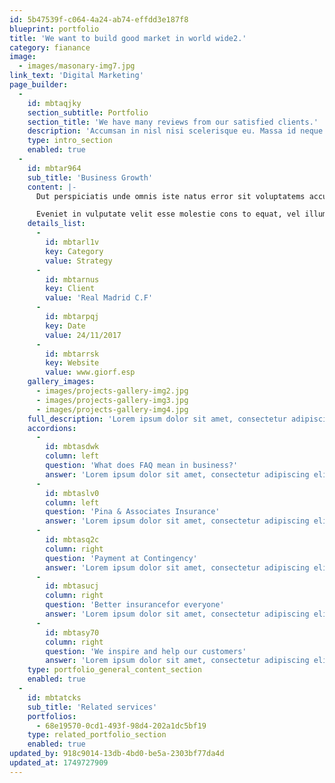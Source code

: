 ```yaml
---
id: 5b47539f-c064-4a24-ab74-effdd3e187f8
blueprint: portfolio
title: 'We want to build good market in world wide2.'
category: fianance
image:
  - images/masonary-img7.jpg
link_text: 'Digital Marketing'
page_builder:
  -
    id: mbtaqjky
    section_subtitle: Portfolio
    section_title: 'We have many reviews from our satisfied clients.'
    description: 'Accumsan in nisl nisi scelerisque eu. Massa id neque aliquam vestibulum morbi blandit cursus. Molestie ac feugiat sed lectus vestibulum mattis ullamcorper velit. Lacus suspendisse faucibus interdum posuere lorem ipsum dolor.'
    type: intro_section
    enabled: true
  -
    id: mbtar964
    sub_title: 'Business Growth'
    content: |-
      Dut perspiciatis unde omnis iste natus error sit voluptatems accusantium doloremqu laudan tiums ut, totams se aperiam, eaque ipsa quae ab illo inventore veritatis et quasi architecto beatae duis autems vell eums iriure dolors in hendrerit saep.

      Eveniet in vulputate velit esse molestie cons to equat, vel illum dolore eu feugiat nulla facilisis seds eros sed et accumsan et iusto odio dignis sim.
    details_list:
      -
        id: mbtarl1v
        key: Category
        value: Strategy
      -
        id: mbtarnus
        key: Client
        value: 'Real Madrid C.F'
      -
        id: mbtarpqj
        key: Date
        value: 24/11/2017
      -
        id: mbtarrsk
        key: Website
        value: www.giorf.esp
    gallery_images:
      - images/projects-gallery-img2.jpg
      - images/projects-gallery-img3.jpg
      - images/projects-gallery-img4.jpg
    full_description: 'Lorem ipsum dolor sit amet, consectetur adipiscing elit, sed do eiusmod tempor incididunt ut labore et dolore magna aliqua. Pulvinar elementum integer enim neque volutpat ac tincidunt. Neque ornare aenean euismod elementum nisi. Pharetra convallis posuere morbi leo urna molestie. Scelerisque felis imperdiet proin fermentum. Malesuada pellentesque elit eget gravida cum sociis natoque. Morbi tempus iaculis urna id. Ultrices dui sapien eget mi proin. Nullam non nisi est sit amet. Tempor nec feugiat nisl pretium fusce id velit. Rutrum quisque non tellus orci ac auctor. Fringilla urna porttitor rhoncus dolor purus non enim. Tortor vitae purus faucibus ornare suspendisse sed nisi. Adipiscing tristique risus nec feugiat in fermentum posuere. Morbi non arcu risus quis varius quam quisque id. Amet nisl suscipit adipiscing bibendum.'
    accordions:
      -
        id: mbtasdwk
        column: left
        question: 'What does FAQ mean in business?'
        answer: 'Lorem ipsum dolor sit amet, consectetur adipiscing elit, sed do eiusmod tempor incididunt ut labore et dolore magna aliqua. Malesuada pellentesque elit eget gravida cum.'
      -
        id: mbtaslv0
        column: left
        question: 'Pina & Associates Insurance'
        answer: 'Lorem ipsum dolor sit amet, consectetur adipiscing elit, sed do eiusmod tempor incididunt ut labore et dolore magna aliqua. Malesuada pellentesque elit eget gravida cum.'
      -
        id: mbtasq2c
        column: right
        question: 'Payment at Contingency'
        answer: 'Lorem ipsum dolor sit amet, consectetur adipiscing elit, sed do eiusmod tempor incididunt ut labore et dolore magna aliqua. Malesuada pellentesque elit eget gravida cum.'
      -
        id: mbtasucj
        column: right
        question: 'Better insurancefor everyone'
        answer: 'Lorem ipsum dolor sit amet, consectetur adipiscing elit, sed do eiusmod tempor incididunt ut labore et dolore magna aliqua. Malesuada pellentesque elit eget gravida cum.'
      -
        id: mbtasy70
        column: right
        question: 'We inspire and help our customers'
        answer: 'Lorem ipsum dolor sit amet, consectetur adipiscing elit, sed do eiusmod tempor incididunt ut labore et dolore magna aliqua. Malesuada pellentesque elit eget gravida cum.'
    type: portfolio_general_content_section
    enabled: true
  -
    id: mbtatcks
    sub_title: 'Related services'
    portfolios:
      - 68e19570-0cd1-493f-98d4-202a1dc5bf19
    type: related_portfolio_section
    enabled: true
updated_by: 918c9014-13db-4bd0-be5a-2303bf77da4d
updated_at: 1749727909
---
```

